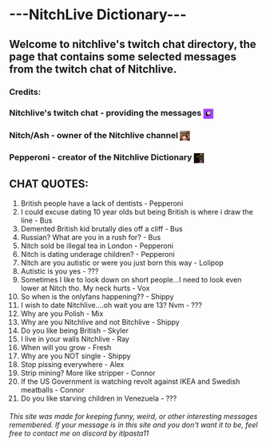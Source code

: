 # ---NitchLive Dictionary---
## Welcome to nitchlive's twitch chat directory, the page that contains some selected messages from the twitch chat of Nitchlive.

### Credits:
### Nitchlive's twitch chat - providing the messages <img src="twitch-chat.png" alt="icon" width="20" height="20" style="vertical-align: middle;">
### Nitch/Ash - owner of the Nitchlive channel <img src="nitch.png" alt="icon" width="20" height="20" style="vertical-align: middle;">
### Pepperoni - creator of the Nitchlive Dictionary <img src="pepperoni.png" alt="icon" width="20" height="20" style="vertical-align: middle;">



## CHAT QUOTES:
1. British people have a lack of dentists - Pepperoni
3. I could excuse dating 10 year olds but being British is where i draw the line - Bus
4. Demented British kid brutally dies off a cliff - Bus
5. Russian? What are you in a rush for? - Bus
6. Nitch sold be illegal tea in London - Pepperoni
7. Nitch is dating underage children? - Pepperoni
8. Nitch are you autistic or were you just born this way - Lolipop
9. Autistic is you yes - ???
10. Sometimes I like to look down on short people…I need to look even lower at Nitch tho. My neck hurts - Vox
11. So when is the onlyfans happening?? - Shippy
12. I wish to date Nitchlive….oh wait you are 13? Nvm - ???
13. Why are you Polish - Mix
14. Why are you Nitchlive and not Bitchlive - Shippy
15. Do you like being British - Skyler
16. I live in your walls Nitchlive - Ray
17. When will you grow - Fresh
18. Why are you NOT single - Shippy
19. Stop pissing everywhere - Alex
20. Strip mining? More like stripper - Connor
21. If the US Government is watching revolt against IKEA and Swedish meatballs - Connor
22. Do you like starving children in Venezuela - ???



###### This site was made for keeping funny, weird, or other interesting messages remembered. If your message is in this site and you don't want it to be, feel free to contact me on discord by itlpasta11
